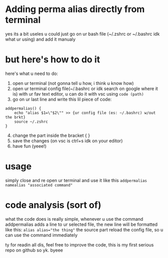 # Adding perma alias directly from terminal
yes its a bit useles u could just go on ur bash file (~/.zshrc or ~/.bashrc idk what ur using) and add it manualy
# but here's how to do it
here's what u need to do:
1. open ur terminal (not gonna tell u how, i think u know how)
2. open ur terminal config file(~/.bashrc or idk search on google where it is) with ur fav text editor, u can do it with vsc using `code (path)`
3. go on ur last line and write this lil piece of code: 
```	
addpermalias() {
	echo "alias $1=\"$2\"" >> {ur config file (es: ~/.bashrc) w/out the brkt}
	source ~/.zshrc
}
```
4. change the part inside the bracket { }
5. save the changes (on vsc is ctrl+s idk on your editor)
6. have fun (yeee!)
# usage
simply close and re open ur terminal
and use it like this
`addpermalias namealias "associated command"`
# code analysis (sort of)
what the code does is really simple, whenever u use the command addpermalias adds a line to ur selected file, the new line will be formatted like this:
`alias alias="the thing"` 
the source part reload the config file, so u can use the command immediately 

ty for readin all dis, feel free to improve the code, this is my first serious repo on github so yk. byeee
